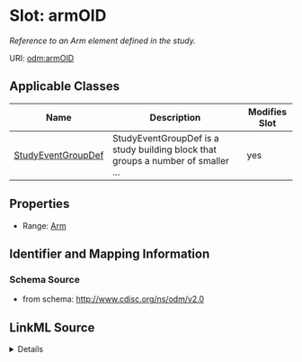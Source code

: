 # Slot: armOID


_Reference to an Arm element defined in the study._



URI: [odm:armOID](http://www.cdisc.org/ns/odm/v2.0/armOID)



<!-- no inheritance hierarchy -->




## Applicable Classes

| Name | Description | Modifies Slot |
| --- | --- | --- |
[StudyEventGroupDef](StudyEventGroupDef.md) | StudyEventGroupDef is a study building block that groups a number of smaller ... |  yes  |







## Properties

* Range: [Arm](Arm.md)





## Identifier and Mapping Information







### Schema Source


* from schema: http://www.cdisc.org/ns/odm/v2.0




## LinkML Source

<details>
```yaml
name: armOID
description: Reference to an Arm element defined in the study.
from_schema: http://www.cdisc.org/ns/odm/v2.0
rank: 1000
alias: armOID
domain_of:
- StudyEventGroupDef
range: Arm

```
</details>